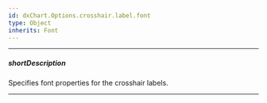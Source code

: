 ```yaml
---
id: dxChart.Options.crosshair.label.font
type: Object
inherits: Font
---
```

---
##### shortDescription
Specifies font properties for the crosshair labels.

---
